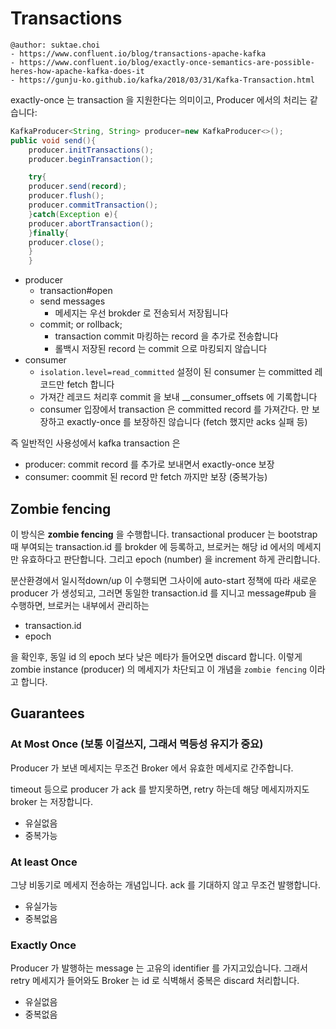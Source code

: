 # Transactions

```
@author: suktae.choi
- https://www.confluent.io/blog/transactions-apache-kafka
- https://www.confluent.io/blog/exactly-once-semantics-are-possible-heres-how-apache-kafka-does-it
- https://gunju-ko.github.io/kafka/2018/03/31/Kafka-Transaction.html
```

exactly-once 는 transaction 을 지원한다는 의미이고, Producer 에서의 처리는 같습니다:

```java
KafkaProducer<String, String> producer=new KafkaProducer<>();
public void send(){
    producer.initTransactions();
    producer.beginTransaction();

    try{
    producer.send(record);
    producer.flush();
    producer.commitTransaction();
    }catch(Exception e){
    producer.abortTransaction();
    }finally{
    producer.close();
    }
    }
```

- producer
  - transaction#open
  - send messages
    - 메세지는 우선 brokder 로 전송되서 저장됩니다
  - commit; or rollback;
    - transaction commit 마킹하는 record 을 추가로 전송합니다
    - 롤백시 저장된 record 는 commit 으로 마킹되지 않습니다
- consumer
  - `isolation.level=read_committed` 설정이 된 consumer 는 committed 레코드만 fetch 합니다
  - 가져간 레코드 처리후 commit 을 보내 __consumer_offsets 에 기록합니다
  - consumer 입장에서 transaction 은 committed record 를 가져간다. 만 보장하고 exactly-once 를 보장하진 않습니다 (fetch 했지만 acks 실패 등)

즉 일반적인 사용성에서 kafka transaction 은

- producer: commit record 를 추가로 보내면서 exactly-once 보장
- consumer: coommit 된 record 만 fetch 까지만 보장 (중복가능)

## Zombie fencing

이 방식은 **zombie fencing** 을 수행합니다. transactional producer 는 bootstrap 때 부여되는 transaction.id 를 brokder 에 등록하고, 브로커는 해당 id 에서의 메세지만 유효하다고 판단합니다. 그리고 epoch (number) 을 increment 하게 관리합니다.

분산환경에서 일시적down/up 이 수행되면 그사이에 auto-start 정책에 따라 새로운 producer 가 생성되고, 그러면 동일한 transaction.id 를 지니고 message#pub 을 수행하면, 브로커는 내부에서 관리하는

- transaction.id
- epoch

을 확인후, 동일 id 의 epoch 보다 낮은 메타가 들어오면 discard 합니다. 이렇게 zombie instance (producer) 의 메세지가 차단되고 이 개념을 `zombie fencing` 이라고 합니다.

## Guarantees

### At Most Once (보통 이걸쓰지, 그래서 멱등성 유지가 중요)

Producer 가 보낸 메세지는 무조건 Broker 에서 유효한 메세지로 간주합니다.

timeout 등으로 producer 가 ack 를 받지못하면, retry 하는데 해당 메세지까지도 broker 는 저장합니다.

- 유실없음
- 중복가능

### At least Once

그냥 비동기로 메세지 전송하는 개념입니다. ack 를 기대하지 않고 무조건 발행합니다.

- 유실가능
- 중복없음

### Exactly Once

Producer 가 발행하는 message 는 고유의 identifier 를 가지고있습니다. 그래서 retry 메세지가 들어와도 Broker 는 id 로 식벽해서 중복은 discard 처리합니다.

- 유실없음
- 중복없음